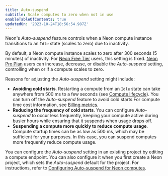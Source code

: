 ```yaml
---
title: Auto-suspend
subtitle: Scale computes to zero when not in use
enableTableOfContents: true
updatedOn: '2023-10-24T18:56:54.987Z'
---
```


Neon's _Auto-suspend_ feature controls when a Neon compute instance transitions to an `Idle` state (scales to zero) due to inactivity.

By default, a Neon compute instance scales to zero after 300 seconds (5 minutes) of inactivity. For [Neon Free Tier](/docs/introduction/free-tier) users, this setting is fixed. [Neon Pro Plan](/docs/introduction/pro-plan) users can increase, decrease, or disable the _Auto-suspend_ setting, controlling when or if a compute scales to zero.

Reasons for adjusting the _Auto-suspend_ setting might include:

- **Avoiding cold starts**. Restarting a compute from an `Idle` state can take anywhere from 500 ms to a few seconds (see [Compute lifecycle](/docs/introduction/compute-lifecycle)). You can turn off the _Auto-suspend_ feature to avoid cold starts.For compute time cost information, see [Billing metrics](/docs/introduction/billing).
- **Reducing the frequency of cold starts**. You can configure _Auto-suspend_ to occur less frequently, keeping your compute active during busier hours while ensuring that it suspends when usage drops off.
- **Suspending a compute more quickly to reduce compute usage**. Compute startup times can be as low as 500 ms, which may be sufficient for your purposes. In this case, you can suspend computes more frequently reduce compute usage.

You can configure the _Auto-suspend_ setting in an existing project by editing a compute endpoint. You can also configure it when you first create a Neon project, which sets the _Auto-suspend_ default for the project. For instructions, refer to [Configuring Auto-suspend for Neon computes](/docs/guides/auto-suspend-guide).
